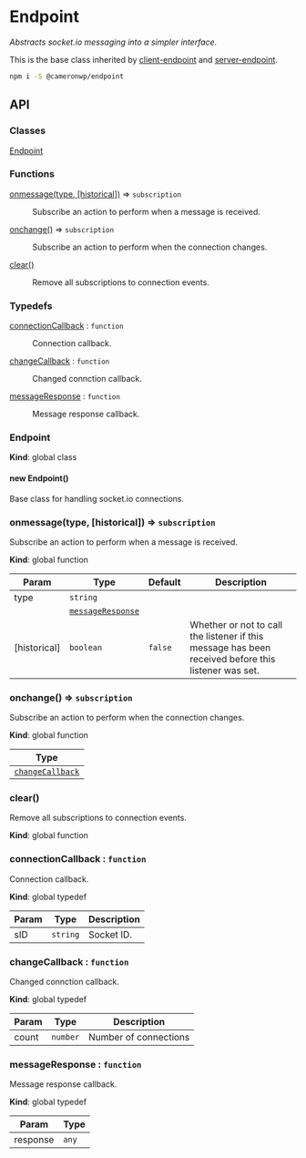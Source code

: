# Endpoint

_Abstracts socket.io messaging into a simpler interface._

This is the base class inherited by [client-endpoint](https://github.com/cameronwp/client-endpoint) and [server-endpoint](https://github.com/cameronwp/server-endpoint).

```sh
npm i -S @cameronwp/endpoint
```

## API

### Classes

<dl>
<dt><a href="#Endpoint">Endpoint</a></dt>
<dd></dd>
</dl>

### Functions

<dl>
<dt><a href="#onmessage">onmessage(type, [historical])</a> ⇒ <code>subscription</code></dt>
<dd><p>Subscribe an action to perform when a message is received.</p>
</dd>
<dt><a href="#onchange">onchange()</a> ⇒ <code>subscription</code></dt>
<dd><p>Subscribe an action to perform when the connection changes.</p>
</dd>
<dt><a href="#clear">clear()</a></dt>
<dd><p>Remove all subscriptions to connection events.</p>
</dd>
</dl>

### Typedefs

<dl>
<dt><a href="#connectionCallback">connectionCallback</a> : <code>function</code></dt>
<dd><p>Connection callback.</p>
</dd>
<dt><a href="#changeCallback">changeCallback</a> : <code>function</code></dt>
<dd><p>Changed connction callback.</p>
</dd>
<dt><a href="#messageResponse">messageResponse</a> : <code>function</code></dt>
<dd><p>Message response callback.</p>
</dd>
</dl>

<a name="Endpoint"></a>

### Endpoint
**Kind**: global class
<a name="new_Endpoint_new"></a>

#### new Endpoint()
Base class for handling socket.io connections.

<a name="onmessage"></a>

### onmessage(type, [historical]) ⇒ <code>subscription</code>
Subscribe an action to perform when a message is received.

**Kind**: global function

| Param | Type | Default | Description |
| --- | --- | --- | --- |
| type | <code>string</code> |  |  |
|  | [<code>messageResponse</code>](#messageResponse) |  |  |
| [historical] | <code>boolean</code> | <code>false</code> | Whether or not to call the listener if this message has been received before this listener was set. |

<a name="onchange"></a>

### onchange() ⇒ <code>subscription</code>
Subscribe an action to perform when the connection changes.

**Kind**: global function

| Type |
| --- |
| [<code>changeCallback</code>](#changeCallback) |

<a name="clear"></a>

### clear()
Remove all subscriptions to connection events.

**Kind**: global function
<a name="connectionCallback"></a>

### connectionCallback : <code>function</code>
Connection callback.

**Kind**: global typedef

| Param | Type | Description |
| --- | --- | --- |
| sID | <code>string</code> | Socket ID. |

<a name="changeCallback"></a>

### changeCallback : <code>function</code>
Changed connction callback.

**Kind**: global typedef

| Param | Type | Description |
| --- | --- | --- |
| count | <code>number</code> | Number of connections |

<a name="messageResponse"></a>

### messageResponse : <code>function</code>
Message response callback.

**Kind**: global typedef

| Param | Type |
| --- | --- |
| response | <code>any</code> |

